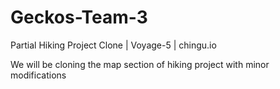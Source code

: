 # Geckos-Team-3
Partial Hiking Project Clone | Voyage-5 | chingu.io

We will be cloning the map section of hiking project with minor modifications
